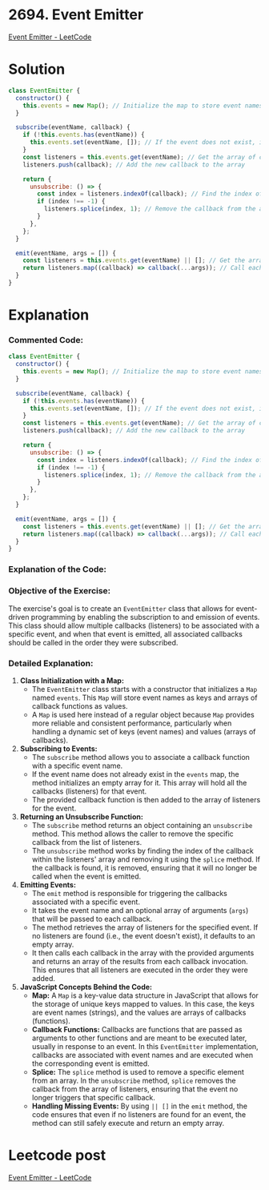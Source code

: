 # 2694. Event Emitter

[Event Emitter - LeetCode](https://leetcode.com/problems/event-emitter/description/)

# Solution

```jsx
class EventEmitter {
  constructor() {
    this.events = new Map(); // Initialize the map to store event names and their associated callback functions
  }

  subscribe(eventName, callback) {
    if (!this.events.has(eventName)) {
      this.events.set(eventName, []); // If the event does not exist, initialize it with an empty array
    }
    const listeners = this.events.get(eventName); // Get the array of callbacks associated with the event
    listeners.push(callback); // Add the new callback to the array

    return {
      unsubscribe: () => {
        const index = listeners.indexOf(callback); // Find the index of the callback to unsubscribe
        if (index !== -1) {
          listeners.splice(index, 1); // Remove the callback from the array if found
        }
      },
    };
  }

  emit(eventName, args = []) {
    const listeners = this.events.get(eventName) || []; // Get the array of callbacks for the event, or an empty array if none exist
    return listeners.map((callback) => callback(...args)); // Call each callback with the provided arguments and return an array of their results
  }
}
```

# Explanation

### Commented Code:

```jsx
class EventEmitter {
  constructor() {
    this.events = new Map(); // Initialize the map to store event names and their associated callback functions
  }

  subscribe(eventName, callback) {
    if (!this.events.has(eventName)) {
      this.events.set(eventName, []); // If the event does not exist, initialize it with an empty array
    }
    const listeners = this.events.get(eventName); // Get the array of callbacks associated with the event
    listeners.push(callback); // Add the new callback to the array

    return {
      unsubscribe: () => {
        const index = listeners.indexOf(callback); // Find the index of the callback to unsubscribe
        if (index !== -1) {
          listeners.splice(index, 1); // Remove the callback from the array if found
        }
      },
    };
  }

  emit(eventName, args = []) {
    const listeners = this.events.get(eventName) || []; // Get the array of callbacks for the event, or an empty array if none exist
    return listeners.map((callback) => callback(...args)); // Call each callback with the provided arguments and return an array of their results
  }
}
```

### Explanation of the Code:

### Objective of the Exercise:

The exercise's goal is to create an `EventEmitter` class that allows for event-driven programming by enabling the subscription to and emission of events. This class should allow multiple callbacks (listeners) to be associated with a specific event, and when that event is emitted, all associated callbacks should be called in the order they were subscribed.

### Detailed Explanation:

1. **Class Initialization with a Map:**
   - The `EventEmitter` class starts with a constructor that initializes a `Map` named `events`. This `Map` will store event names as keys and arrays of callback functions as values.
   - A `Map` is used here instead of a regular object because `Map` provides more reliable and consistent performance, particularly when handling a dynamic set of keys (event names) and values (arrays of callbacks).
2. **Subscribing to Events:**
   - The `subscribe` method allows you to associate a callback function with a specific event name.
   - If the event name does not already exist in the `events` map, the method initializes an empty array for it. This array will hold all the callbacks (listeners) for that event.
   - The provided callback function is then added to the array of listeners for the event.
3. **Returning an Unsubscribe Function:**
   - The `subscribe` method returns an object containing an `unsubscribe` method. This method allows the caller to remove the specific callback from the list of listeners.
   - The `unsubscribe` method works by finding the index of the callback within the listeners' array and removing it using the `splice` method. If the callback is found, it is removed, ensuring that it will no longer be called when the event is emitted.
4. **Emitting Events:**
   - The `emit` method is responsible for triggering the callbacks associated with a specific event.
   - It takes the event name and an optional array of arguments (`args`) that will be passed to each callback.
   - The method retrieves the array of listeners for the specified event. If no listeners are found (i.e., the event doesn't exist), it defaults to an empty array.
   - It then calls each callback in the array with the provided arguments and returns an array of the results from each callback invocation. This ensures that all listeners are executed in the order they were added.
5. **JavaScript Concepts Behind the Code:**
   - **Map:** A `Map` is a key-value data structure in JavaScript that allows for the storage of unique keys mapped to values. In this case, the keys are event names (strings), and the values are arrays of callbacks (functions).
   - **Callback Functions:** Callbacks are functions that are passed as arguments to other functions and are meant to be executed later, usually in response to an event. In this `EventEmitter` implementation, callbacks are associated with event names and are executed when the corresponding event is emitted.
   - **Splice:** The `splice` method is used to remove a specific element from an array. In the `unsubscribe` method, `splice` removes the callback from the array of listeners, ensuring that the event no longer triggers that specific callback.
   - **Handling Missing Events:** By using `|| []` in the `emit` method, the code ensures that even if no listeners are found for an event, the method can still safely execute and return an empty array.

# Leetcode post

[Event Emitter - LeetCode](https://leetcode.com/problems/event-emitter/solutions/5613350/simple-beginner-friendly-event-emitter/)
